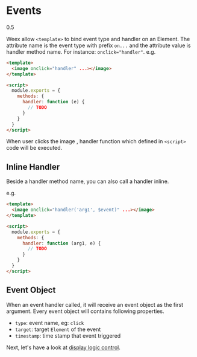 #  Events
<span class="weex-version">0.5</span>

Weex allow `<template>` to bind event type and handler on an Element. The attribute name is the event type with prefix `on...` and the attribute value is handler method name. For instance: `onclick="handler"`. e.g.

```html
<template>
  <image onclick="handler" ...></image>
</template>

<script>
  module.exports = {
    methods: {
      handler: function (e) {
        // TODO
      }
    }
  }
</script>
```

When user clicks the image , handler function which defined in `<script>` code will be executed.

## Inline Handler

Beside a handler method name, you can also call a handler inline.

e.g.
```html
<template>
  <image onclick="handler('arg1', $event)" ...></image>
</template>

<script>
  module.exports = {
    methods: {
      handler: function (arg1, e) {
        // TODO
      }
    }
  }
</script>
```

## Event Object

When an event handler called, it will receive an event object as the first argument. Every event object will contains following properties.

* `type`: event name, eg: `click`
* `target`: target `Element` of the event
* `timestamp`: time stamp that event triggered

Next, let's have a look at [display logic control](./display-logic.md).
